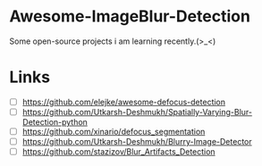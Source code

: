 # Awesome-ImageBlur-Detection

Some open-source projects i am learning recently.(>_<)


# Links

 - [ ] https://github.com/elejke/awesome-defocus-detection
 - [ ] https://github.com/Utkarsh-Deshmukh/Spatially-Varying-Blur-Detection-python
 - [ ] https://github.com/xinario/defocus_segmentation
 - [ ] https://github.com/Utkarsh-Deshmukh/Blurry-Image-Detector
 - [ ] https://github.com/stazizov/Blur_Artifacts_Detection

